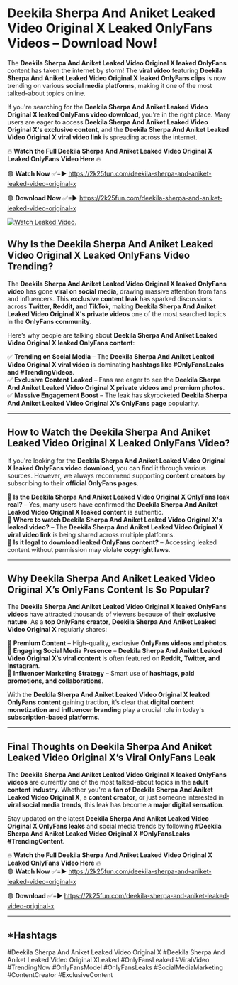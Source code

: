 # Deekila Sherpa And Aniket Leaked Video Original X Leaked OnlyFans Videos – Download Now!

The **Deekila Sherpa And Aniket Leaked Video Original X leaked OnlyFans** content has taken the internet by storm! The **viral video** featuring **Deekila Sherpa And Aniket Leaked Video Original X leaked OnlyFans clips** is now trending on various **social media platforms**, making it one of the most talked-about topics online.  

If you're searching for the **Deekila Sherpa And Aniket Leaked Video Original X leaked OnlyFans video download**, you’re in the right place. Many users are eager to access **Deekila Sherpa And Aniket Leaked Video Original X's exclusive content**, and the **Deekila Sherpa And Aniket Leaked Video Original X viral video link** is spreading across the internet.  

🔥 **Watch the Full Deekila Sherpa And Aniket Leaked Video Original X Leaked OnlyFans Video Here** 🔥  

🟢 **Watch Now** ✅=► https://2k25fun.com/deekila-sherpa-and-aniket-leaked-video-original-x

🟢 **Download Now** ✅=► https://2k25fun.com/deekila-sherpa-and-aniket-leaked-video-original-x

[![Watch Leaked Video.](https://miro.medium.com/v2/resize:fit:828/format:webp/1*cilzJN44JGOrTw9NJCrNHA.gif "Watch Leaked Video")](https://2k25fun.com/deekila-sherpa-and-aniket-leaked-video-original-x)

## **Why Is the Deekila Sherpa And Aniket Leaked Video Original X Leaked OnlyFans Video Trending?**  

The **Deekila Sherpa And Aniket Leaked Video Original X leaked OnlyFans video** has gone **viral on social media**, drawing massive attention from fans and influencers. This **exclusive content leak** has sparked discussions across **Twitter, Reddit, and TikTok**, making **Deekila Sherpa And Aniket Leaked Video Original X's private videos** one of the most searched topics in the **OnlyFans community**.  

Here’s why people are talking about **Deekila Sherpa And Aniket Leaked Video Original X leaked OnlyFans content**:  

✅ **Trending on Social Media** – The **Deekila Sherpa And Aniket Leaked Video Original X viral video** is dominating **hashtags like #OnlyFansLeaks and #TrendingVideos**.  
✅ **Exclusive Content Leaked** – Fans are eager to see the **Deekila Sherpa And Aniket Leaked Video Original X private videos and premium photos**.  
✅ **Massive Engagement Boost** – The leak has skyrocketed **Deekila Sherpa And Aniket Leaked Video Original X’s OnlyFans page** popularity.  

---

## **How to Watch the Deekila Sherpa And Aniket Leaked Video Original X Leaked OnlyFans Video?**  

If you're looking for the **Deekila Sherpa And Aniket Leaked Video Original X leaked OnlyFans video download**, you can find it through various sources. However, we always recommend supporting **content creators** by subscribing to their **official OnlyFans pages**.  

🔹 **Is the Deekila Sherpa And Aniket Leaked Video Original X OnlyFans leak real?** – Yes, many users have confirmed the **Deekila Sherpa And Aniket Leaked Video Original X leaked content** is authentic.  
🔹 **Where to watch Deekila Sherpa And Aniket Leaked Video Original X's leaked video?** – The **Deekila Sherpa And Aniket Leaked Video Original X viral video link** is being shared across multiple platforms.  
🔹 **Is it legal to download leaked OnlyFans content?** – Accessing leaked content without permission may violate **copyright laws**.  

---

## **Why Deekila Sherpa And Aniket Leaked Video Original X’s OnlyFans Content Is So Popular?**  

The **Deekila Sherpa And Aniket Leaked Video Original X leaked OnlyFans videos** have attracted thousands of viewers because of their **exclusive nature**. As a **top OnlyFans creator**, **Deekila Sherpa And Aniket Leaked Video Original X** regularly shares:  

📌 **Premium Content** – High-quality, exclusive **OnlyFans videos and photos**.  
📌 **Engaging Social Media Presence** – **Deekila Sherpa And Aniket Leaked Video Original X’s viral content** is often featured on **Reddit, Twitter, and Instagram**.  
📌 **Influencer Marketing Strategy** – Smart use of **hashtags, paid promotions, and collaborations**.  

With the **Deekila Sherpa And Aniket Leaked Video Original X leaked OnlyFans content** gaining traction, it’s clear that **digital content monetization and influencer branding** play a crucial role in today's **subscription-based platforms**.  

---

## **Final Thoughts on Deekila Sherpa And Aniket Leaked Video Original X’s Viral OnlyFans Leak**  

The **Deekila Sherpa And Aniket Leaked Video Original X leaked OnlyFans videos** are currently one of the most talked-about topics in the **adult content industry**. Whether you're a **fan of Deekila Sherpa And Aniket Leaked Video Original X**, a **content creator**, or just someone interested in **viral social media trends**, this leak has become a **major digital sensation**.  

Stay updated on the latest **Deekila Sherpa And Aniket Leaked Video Original X OnlyFans leaks** and social media trends by following **#Deekila Sherpa And Aniket Leaked Video Original X #OnlyFansLeaks #TrendingContent**.  

🔥 **Watch the Full Deekila Sherpa And Aniket Leaked Video Original X Leaked OnlyFans Video Here** 🔥  
🟢 **Watch Now** ✅=► https://2k25fun.com/deekila-sherpa-and-aniket-leaked-video-original-x

🟢 **Download** ✅=► https://2k25fun.com/deekila-sherpa-and-aniket-leaked-video-original-x

---

## *Hashtags
#Deekila Sherpa And Aniket Leaked Video Original X #Deekila Sherpa And Aniket Leaked Video Original XLeaked #OnlyFansLeaked #ViralVideo #TrendingNow #OnlyFansModel #OnlyFansLeaks #SocialMediaMarketing #ContentCreator #ExclusiveContent  